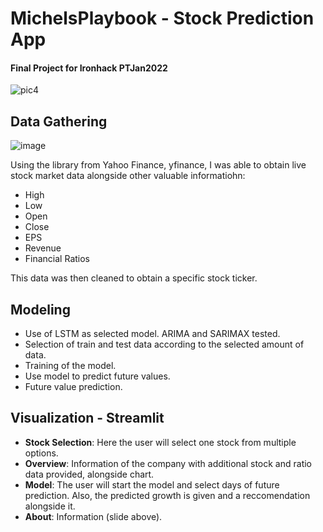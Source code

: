 # MichelsPlaybook - Stock Prediction App 
#### Final Project for Ironhack PTJan2022

![pic4](https://user-images.githubusercontent.com/76560772/176016781-f9ae110b-af67-4616-be7d-ade355b3bfc8.png)

## Data Gathering
![image](https://user-images.githubusercontent.com/76560772/176017372-8ceac35b-2ef1-43f5-9fca-69683d51d7da.png)

Using the library from Yahoo Finance, yfinance, I was able to obtain live stock market data alongside other valuable informatiohn:
- High
- Low
- Open
- Close
- EPS
- Revenue
- Financial Ratios

This data was then cleaned to obtain a specific stock ticker. 

## Modeling

- Use of LSTM as selected model. ARIMA and SARIMAX tested.
- Selection of train and test data according to the selected amount of data. 
- Training of the model. 
- Use model to predict future values. 
- Future value prediction. 

## Visualization - Streamlit

- **Stock Selection**: Here the user will select one stock from multiple options. 
- **Overview**: Information of the company with additional stock and ratio data provided, alongside chart.
- **Model**: The user will start the model and select days of future prediction. Also, the predicted growth is given and a reccomendation alongside it. 
- **About**: Information (slide above). 



